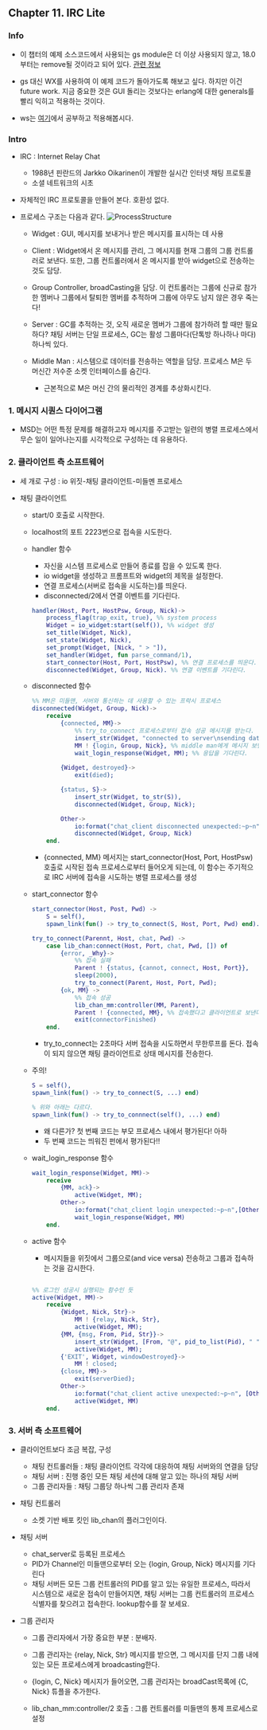## Chapter 11. IRC Lite

### Info

* 이 챕터의 예제 소스코드에서 사용되는 gs module은 더 이상 사용되지 않고, 18.0부터는 remove될 것이라고 되어 있다. [관련 정보](http://www1.erlang.org/doc/man/gs.html)

* gs 대신 WX를 사용하여 이 예제 코드가 돌아가도록 해보고 싶다. 하지만 이건 future work. 지금 중요한 것은 GUI 돌리는 것보다는 erlang에 대한 generals를 빨리 익히고 적용하는 것이다.

* ws는 [여기](https://wxerlang.dougedmunds.com/)에서 공부하고 적용해봅시다.

### Intro

* IRC : Internet Relay Chat 
    * 1988년 핀란드의 Jarkko Oikarinen이 개발한 실시간 인터넷 채팅 프로토콜 
    * 소셜 네트워크의 시초 

* 자체적인 IRC 프로토콜을 만들어 본다. 호환성 없다. 
* 프로세스 구조는 다음과 같다.
![ProcessStructure](./source/structure.png)

    * Widget : GUI, 메시지를 보내거나 받은 메시지를 표시하는 데 사용

    * Client : Widget에서 온 메시지를 관리, 그 메시지를 현재 그룹의 그룹 컨트롤러로 보낸다. 또한, 그룹 컨트롤러에서 온 메시지를 받아 widget으로 전송하는 것도 담당.

    * Group Controller, broadCasting을 담당. 이 컨트롤러는 그룹에 신규로 참가한 멤버나 그룹에서 탈퇴한 멤버를 추적하며 그룹에 아무도  남지 않은 경우 죽는다!

    * Server : GC를 추적하는 것, 오직 새로운 멤버가 그룹에 참가하려 할 때만 필요하다? 채팅 서버는 단일 프로세스, GC는 활성 그룹마다(단톡방 하나하나 마다) 하나씩 있다.

    * Middle Man : 시스템으로 데이터를 전송하는 역할을 담당. 프로세스 M은 두 머신간 저수준 소켓 인터페이스를 숨긴다. 
        * 근본적으로 M은 머신 간의 물리적인 경계를 추상화시킨다. 


### 1. 메시지 시퀀스 다이어그램

* MSD는 어떤 특정 문제를 해결하고자 메시지를 주고받는 일련의 병렬 프로세스에서 무슨 일이 일어나는지를 시각적으로 구성하는 데 유용하다.

### 2. 클라이언트 측 소프트웨어

* 세 개로 구성 : io 위짓-채팅 클라이언트-미들멘 프로세스

* 채팅 클라이언트 

    * start/0 호출로 시작한다.
    * localhost의 포트 2223번으로 접속을 시도한다. 
    * handler 함수
        * 자신을 시스템 프로세스로 만들어 종료를 잡을 수 있도록 한다. 
        * io widget을 생성하고 프롬프트와 widget의 제목을 설정한다. 
        * 연결 프로세스(서버로 접속을 시도하는)를 띄운다.
        * disconnected/2에서 연결 이벤트를 기다린다.

        ```erlang
        handler(Host, Port, HostPsw, Group, Nick)->
            process_flag(trap_exit, true), %% system process
            Widget = io_widget:start(self()), %% widget 생성
            set_title(Widget, Nick),
            set_state(Widget, Nick),
            set_prompt(Widget, [Nick, " > "]),
            set_handler(Widget, fun parse_command/1),
            start_connector(Host, Port, HostPsw), %% 연결 프로세스를 띄운다.
            disconnected(Widget, Group, Nick). %% 연결 이벤트를 기다린다.
        ```
    * disconnected 함수
        ```erlang
        %% MM은 미들맨, 서버와 통신하는 데 사용할 수 있는 프락시 프로세스 
        disconnected(Widget, Group, Nick)->
            receive
                {connected, MM}->
                    %% try_to_connect 프로세스로부터 접속 성공 메시지를 받는다.
                    insert_str(Widget, "connected to server\nsending data\n"),
                    MM ! {login, Group, Nick}, %% middle man에게 메시지 보낸다. 
                    wait_login_response(Widget, MM); %% 응답을 기다린다.
                
                {Widget, destroyed}->
                    exit(died);

                {status, S}->
                    insert_str(Widget, to_str(S)),
                    disconnected(Widget, Group, Nick);

                Other->
                    io:format("chat_client disconnected unexpected:~p~n", [Other]),
                    disconnected(Widget, Group, Nick)
            end.
        ```
        * {connected, MM} 메서지는 start_connector(Host, Port, HostPsw) 호출로 시작된 접속 프로세스로부터 들어오게 되는데, 이 함수는 주기적으로 IRC 서버에 접속을 시도하는 병렬 프로세스를 생성
    
    * start_connector 함수

        ```erlang
        start_connector(Host, Post, Pwd) ->
            S = self(),
            spawn_link(fun() -> try_to_connect(S, Host, Port, Pwd) end).

        try_to_connect(Parennt, Host, chat, Pwd) ->
            case lib_chan:connect(Host, Port, chat, Pwd, []) of
                {error, _Why}->
                    %% 접속 실패
                    Parent ! {status, {cannot, connect, Host, Port}},
                    sleep(2000),
                    try_to_connect(Parent, Host, Port, Pwd);
                {ok, MM} ->
                    %% 접속 성공
                    lib_chan_mm:controller(MM, Parent),
                    Parent ! {connected, MM}, %% 접속했다고 클라이언트로 보낸다.
                    exit(connectorFinished)
            end.
        ```

        * try_to_connect는 2초마다 서버 접속을 시도하면서 무한루프를 돈다. 접속이 되지 않으면 채팅 클라이언트로 상태 메시지를 전송한다. 

    
    * 주의!

        ```erlang
        S = self(),
        spawn_link(fun() -> try_to_connect(S, ...) end)

        % 위와 아래는 다르다.
        spawn_link(fun() -> try_to_connnect(self(), ...) end)
        ```

        * 왜 다른가? 첫 번째 코드는 부모 프로세스 내에서 평가된다! 아하
        * 두 번째 코드는 띄워진 펀에서 평가된다!! 

    * wait_login_response 함수

        ```erlang
        wait_login_response(Widget, MM)->
            receive
                {MM, ack}->
                    active(Widget, MM);
                Other->
                    io:format("chat_client login unexpected:~p~n",[Other]),
                    wait_login_response(Widget, MM)
            end.
        ```

    * active 함수
        * 메시지들을 위짓에서 그룹으로(and vice versa) 전송하고 그룹과 접속하는 것을 감시한다.

        ```erlang

        %% 로그인 성공시 실행되는 함수인 듯 
        active(Widget, MM)->
            receive
                {Widget, Nick, Str}->
                    MM ! {relay, Nick, Str},
                    active(Widget, MM);
                {MM, {msg, From, Pid, Str}}->
                    insert_str(Widget, [From, "@", pid_to_list(Pid), " ", Str, "\n"]),
                    active(Widget, MM);
                {'EXIT', Widget, windowDestroyed}->
                    MM ! closed;
                {close, MM}->
                    exit(serverDied);
                Other->
                    io:format("chat_client active unexpected:~p~n", [Other]),
                    active(Widget, MM)
            end.
        ```

        
### 3. 서버 측 소프트웨어

* 클라이언트보다 조금 복잡, 구성
    * 채팅 컨트롤러들 : 채팅 클라이언트 각각에 대응하여 채팅 서버와의 연결을 담당
    * 채팅  서버 : 진행 중인 모든 채팅 세션에 대해 알고 있는 하나의 채팅 서버
    * 그룹 관리자들 : 채팅 그룹당 하나씩 그룹 관리자 존재


* 채팅 컨트롤러 
    * 소켓 기반 배포 킷인 lib_chan의 플러그인이다.

* 채팅 서버 
    * chat_server로 등록된 프로세스
    * PID가 Channel인 미들맨으로부터 오는 {login, Group, Nick} 메시지를 기다린다
    * 채팅 서버든 모든 그룹 컨트롤러의 PID를 알고 있는 유일한 프로세스, 따라서 시스템으로 새로운 접속이 만들어지면, 채팅 서버는 그룹 컨트롤러의 프로세스 식별자를 찾으려고 접속한다. lookup함수를 잘 보세요.

* 그룹 관리자 

    * 그룹 관리자에서 가장 중요한 부분 : 분배자. 
    * 그룹 관리자는 {relay, Nick, Str} 메시지를 받으면, 그 메시지를 단지 그룹 내에 있는 모든 프로세스에게 broadcasting한다. 
    * {login, C, Nick} 메시지가 들어오면, 그룹 관리자는 broadCast목록에 {C, Nick} 튜플을 추가한다. 

    * lib_chan_mm:controller/2 호출 : 그룹 컨트롤러를 미들맨의 통제 프로세스로 설정 
    